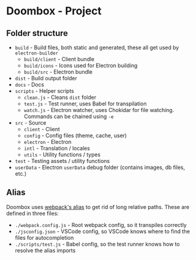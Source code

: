 # Doombox - Project

## Folder structure

 - `build` - Build files, both static and generated, these all get used by `electron-builder`
    - `build/client` - Client bundle
    - `build/icons` - Icons used for Electron building
    - `build/src` - Electron bundle
 - `dist` - Build output folder
 - `docs` - Docs
 - `scripts` - Helper scripts
    - `clean.js` - Cleans `dist` folder
    - `test.js` - Test runner, uses Babel for transpilation
    - `watch.js` - Electron watcher, uses Chokidar for file watching. Commands can be chained using `-e`
 - `src` - Source
    - `client` - Client
    - `config` - Config files (theme, cache, user)
    - `electron` - Electron
    - `intl` - Translation / locales
    - `utils` - Utility functions / types
 - `test` - Testing assets / utility functions
 - `userData` - Electron `userData` debug folder (contains images, db files, etc.)

## Alias

Doombox uses [webpack's alias](https://webpack.js.org/configuration/resolve/#resolvealias) to get rid of long relative paths. These are defined in three files:

 - `./webpack.config.js` - Root webpack config, so it transpiles correctly
 - `./jsconfig.json` - VSCode config, so VSCode knows where to find the files for autocompletion
 - `./scripts/test.js` - Babel config, so the test runner knows how to resolve the alias imports